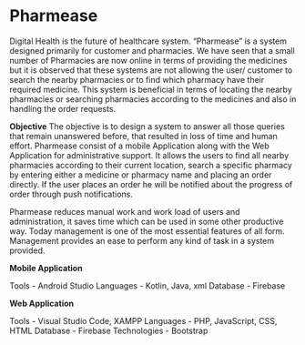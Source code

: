 # Pharmease
Digital Health is the future of healthcare system. “Pharmease” is a system designed primarily for customer and pharmacies. We have seen that a small number of Pharmacies are now online in terms of providing the medicines but it is observed that these systems are not allowing the user/ customer to search the nearby pharmacies or to find which pharmacy have their required medicine. This system is beneficial in terms of locating the nearby pharmacies or searching pharmacies according to the medicines and also in handling the order requests. 

**Objective**
The objective is to design a system to answer all those queries that remain unanswered before, that resulted in loss of time and human effort. Pharmease consist of a mobile Application along with the Web Application for administrative support. It allows the users to find all nearby pharmacies according to their current location, search a specific pharmacy by entering either a medicine or pharmacy name and placing an order directly. If the user places an order he will be notified about the progress of order through push notifications.

Pharmease reduces manual work and work load of users and administration, it saves time which can be used in some other productive way. Today management is one of the most essential features of all form. Management provides an ease to perform any kind of task in a system provided.

**Mobile Application**

Tools - Android Studio
Languages - Kotlin, Java, xml
Database - Firebase


**Web Application**

Tools - Visual Studio Code, XAMPP
Languages - PHP, JavaScript, CSS, HTML
Database - Firebase
Technologies - Bootstrap


